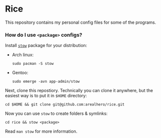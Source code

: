 # Rice

This repository contains my personal config files for some of the programs.

### How do I use `<package>` configs?

Install [`stow`](https://www.gnu.org/software/stow/) package for your
distribution:
- Arch linux:
  ```
  sudo pacman -S stow
  ```
- Gentoo:
  ```
  sudo emerge -avn app-admin/stow
  ```

Next, clone this repostiory. Technically you can clone it anywhere, but the
easiest way is to put it in `$HOME` directory:
```
cd $HOME && git clone git@github.com:arealhero/rice.git
```

Now you can use `stow` to create folders & symlinks:
```
cd rice && stow <package>
```

Read `man stow` for more information.

